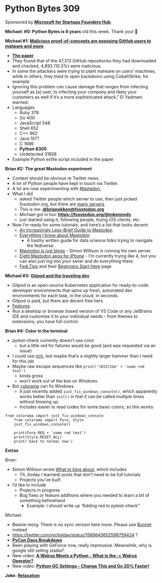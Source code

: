 # Python Bytes 309


Sponsored by [**Microsoft for Startups Founders Hub**](http://pythonbytes.fm/foundershub2022).

**Michael: #0: Python Bytes is 6 years** old this week. Thank you!  🎉

**Michael #1:** [**Malicious proof-of-concepts are exposing GitHub users to malware and more**](https://portswigger.net/daily-swig/malicious-proof-of-concepts-are-exposing-github-users-to-malware-and-more)

- [**The paper**](https://arxiv.org/abs/2210.08374)
- They found that of the 47,313 GitHub repositories they had downloaded and checked, 4,893 (10.3%) were malicious.
- In some the attackers were trying to plant malware on users’ machines, while in others, they tried to open backdoors using CobaltStrike, for example
- Ignoring this problem can cause damage that ranges from infecting yourself as [a] user, to infecting your company and likely your customers as well if it’s a more sophisticated attack,” El Yadmani warned.
- Languages
    - Ruby 379 
    - Go 400 
    - JavaScript 548 
    - Shell 652 
    - C++ 962
    - Java 1071 
    - C 1686 
    - **Python 8305** 
    - Undetected 31858
- Example Python exfile script included in the paper

**Brian #2:** **The great Mastodon experiment**

- Context should be obvious re Twitter news.
- A lot of Python people have kept in touch via Twitter.
- A lot are now experimenting with [Mastadon](https://joinmastodon.org),
- What I did
    - asked Twitter people which server to use, then just picked fosstodon.org, but there are [many servers](https://joinmastodon.org/servers)
    - This is me:  [**@brianokken@fosstodon.org**](https://fosstodon.org/@brianokken)
    - Michael got in too: **https://fosstodon.org/@mkennedy**
    - just started using it, following people, trying iOS clients, etc.
- Now I’m ready for some tutorials, and here’s a list that looks decent:
    - [An Increasingly Less-Brief Guide to Mastodon](https://github.com/joyeusenoelle/GuideToMastodon?utm_source=pocket_saves)
    - [Everything I know about Mastodon](https://blog.djnavarro.net/posts/2022-11-03_what-i-know-about-mastodon/#etiquette-on-cross-posting-from-twitter)
        - A hastily written guide for data science folks trying to navigate the fediverse.
    - [Mastodon is just blogs](https://simonwillison.net/2022/Nov/8/mastodon-is-just-blogs/) - Simon Willison is running his own server.
    - [Eight Mastodon apps for iPhone](https://transponderings.blog/2022/05/21/eight-mastodon-apps-for-iphone/) - I’m currently trying like 4, but you can also just log into your sever and do everything there.
    - [Fedi.Tips](https://fedi.tips) and their [Beginners Start Here](https://fedi.tips/mastodon-and-the-fediverse-beginners-start-here/) page


**Michael #3:** [**Gitpod and the traveling dev**](https://twitter.com/titimoby/status/1585566185961263104?s=12&t=4h7RIi-8kG9bjNWYyonA4Q)

- Gitpod is an open-source Kubernetes application for ready-to-code developer environments that spins up fresh, automated dev environments for each task, in the cloud, in seconds.
- Gitpod is paid, but there are decent free tiers
- [Features](https://github.com/gitpod-io/gitpod#features)
- Run a desktop or browser based version of VS Code or any JetBrains IDE and customise it to your individual needs - from themes to extensions, you have full control.

**Brian #4:** **Color in the terminal**

- pytest-check currently doesn’t use color
    - but a little red for failures would be good (and was requested via an issue)
- I could use [rich](https://pypi.org/project/rich/), but maybe that’s a slightly larger hammer than I need for this job
- Maybe raw escape sequences like `print('\033[31m' + 'some red text')`
    - kinda gross
    - won’t work out of the box on Windows.
- But [colorama](https://pypi.org/project/colorama/) can fix Windows.
    - It just recently added `just_fix_windows_console()`, which apparently works better than `init()` in that it can be called multiple times without blowing up. 
    - Includes easier to read codes for some basic colors, so this works:
```
from colorama import just_fix_windows_console
    from colorama import Fore, Style
    just_fix_windows_console()
    
    print(Fore.RED + 'some red text')
    print(Style.RESET_ALL)
    print('back to normal now')
```

**Extras** 

Brian:

- Simon Willison wrote [What to blog about](https://simonwillison.net/2022/Nov/6/what-to-blog-about/?utm_source=pocket_saves), which includes 
    - TIL (today I learned) posts that don’t need to be full tutorials
    - Projects you’ve built
- I’d like to include
    - Projects in progress
    - Bug fixes or feature additions where you needed to learn a bit of something beforehand
        - Example: I should write up “Adding red to pytest-check”

Michael: 

- Beanie reorg: There is no sync version here more. Please use [Bunnet](https://github.com/roman-right/bunnet) instead
- https://twitter.com/nicholdav/status/1589643652598759424 ? 
- [**PyCon Days Breakdown**](https://twitter.com/mariatta/status/1589656718635839488)
- Been playing with GeForce now, really impressive. Meanwhile, why is google still selling stadia?
- New video: [**A Walrus Meets a Python - What is the := Walrus Operator?**](https://www.youtube.com/watch?v=kmAe3VUW3zU)
- New video: [**Python GC Settings - Change This and Go 20% Faster!**](https://www.youtube.com/watch?v=p4Sn6UcFTOU)

**Joke:**  [**Relaxation**](https://devhumor.com/media/pure-relaxation-server-sounds)

